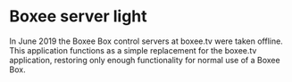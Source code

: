 # Boxee server light
In June 2019 the Boxee Box control servers at boxee.tv were taken offline. This application functions as a simple replacement for the boxee.tv application, restoring only enough functionality for normal use of a Boxee Box.
